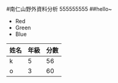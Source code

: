 #南仁山野外資料分析
555555555
##hello~
*   Red
*   Green
*   Blue

| 姓名 | 年級 | 分數 |
| ---- | ----|-----|
|k     |5    |56   |
|o     |3    |60  |
